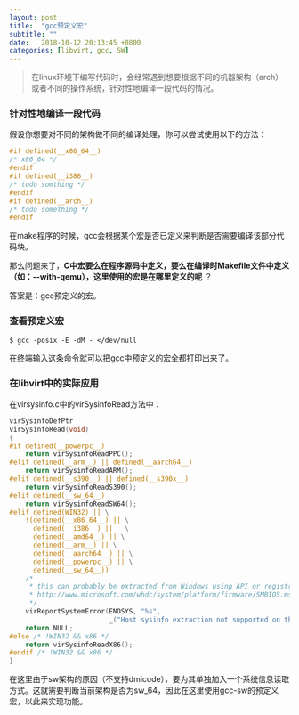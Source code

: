 ```yaml
---
layout: post
title:  "gcc预定义宏"
subtitle: ""
date:   2018-10-12 20:13:45 +0800
categories: [libvirt, gcc, SW]
---
```


> 在linux环境下编写代码时，会经常遇到想要根据不同的机器架构（arch）或者不同的操作系统，针对性地编译一段代码的情况。

### 针对性地编译一段代码

假设你想要对不同的架构做不同的编译处理，你可以尝试使用以下的方法：

``` c
#if defined(__x86_64__)
/* x86_64 */
#endif
#if defined(__i386__)
/* todo somthing */
#endif
#if defined(__arch__)
/* todo something */
#endif
```

在make程序的时候，gcc会根据某个宏是否已定义来判断是否需要编译该部分代码块。

那么问题来了，**C中宏要么在程序源码中定义，要么在编译时Makefile文件中定义（如：--with-qemu），这里使用的宏是在哪里定义的呢** ？

答案是：gcc预定义的宏。

### 查看预定义宏

``` shell
$ gcc -posix -E -dM - </dev/null
```

在终端输入这条命令就可以把gcc中预定义的宏全都打印出来了。

### 在libvirt中的实际应用

在virsysinfo.c中的virSysinfoRead方法中：

``` c
virSysinfoDefPtr
virSysinfoRead(void)
{
#if defined(__powerpc__)
    return virSysinfoReadPPC();
#elif defined(__arm__) || defined(__aarch64__)
    return virSysinfoReadARM();
#elif defined(__s390__) || defined(__s390x__)
    return virSysinfoReadS390();
#elif defined(__sw_64__)
    return virSysinfoReadSW64();
#elif defined(WIN32) || \
    !(defined(__x86_64__) || \
      defined(__i386__) ||   \
      defined(__amd64__) || \
      defined(__arm__) || \
      defined(__aarch64__) || \
      defined(__powerpc__) || \
      defined(__sw_64__))
    /*
     * this can probably be extracted from Windows using API or registry
     * http://www.microsoft.com/whdc/system/platform/firmware/SMBIOS.mspx
     */
    virReportSystemError(ENOSYS, "%s",
                         _("Host sysinfo extraction not supported on this platform"));
    return NULL;
#else /* !WIN32 && x86 */
    return virSysinfoReadX86();
#endif /* !WIN32 && x86 */
}
```

在这里由于sw架构的原因（不支持dmicode），要为其单独加入一个系统信息读取方式。这就需要判断当前架构是否为sw_64，因此在这里使用gcc-sw的预定义宏，以此来实现功能。